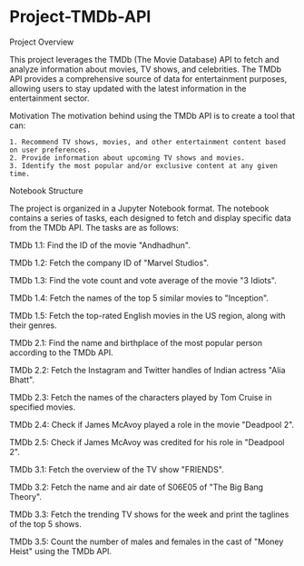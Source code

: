 # Project-TMDb-API

Project Overview
 
This project leverages the TMDb (The Movie Database) API to fetch and analyze information about movies, TV shows, and celebrities. The TMDb API provides a comprehensive source of data for entertainment purposes, allowing users to stay updated with the latest information in the entertainment sector.

Motivation
The motivation behind using the TMDb API is to create a tool that can:

    1. Recommend TV shows, movies, and other entertainment content based on user preferences.
    2. Provide information about upcoming TV shows and movies.
    3. Identify the most popular and/or exclusive content at any given time.



Notebook Structure

The project is organized in a Jupyter Notebook format. The notebook contains a series of tasks, each designed to fetch and display specific data from the TMDb API. The tasks are as follows:

TMDb 1.1: Find the ID of the movie "Andhadhun".

TMDb 1.2: Fetch the company ID of "Marvel Studios".

TMDb 1.3: Find the vote count and vote average of the movie "3 Idiots".

TMDb 1.4: Fetch the names of the top 5 similar movies to "Inception".

TMDb 1.5: Fetch the top-rated English movies in the US region, along with their genres.

TMDb 2.1: Find the name and birthplace of the most popular person according to the TMDb API.

TMDb 2.2: Fetch the Instagram and Twitter handles of Indian actress "Alia Bhatt".

TMDb 2.3: Fetch the names of the characters played by Tom Cruise in specified movies.

TMDb 2.4: Check if James McAvoy played a role in the movie "Deadpool 2".

TMDb 2.5: Check if James McAvoy was credited for his role in "Deadpool 2".

TMDb 3.1: Fetch the overview of the TV show "FRIENDS".

TMDb 3.2: Fetch the name and air date of S06E05 of "The Big Bang Theory".

TMDb 3.3: Fetch the trending TV shows for the week and print the taglines of the top 5 shows.

TMDb 3.5: Count the number of males and females in the cast of "Money Heist" using the TMDb API.

